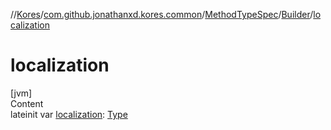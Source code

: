 //[Kores](../../../index.md)/[com.github.jonathanxd.kores.common](../../index.md)/[MethodTypeSpec](../index.md)/[Builder](index.md)/[localization](localization.md)



# localization  
[jvm]  
Content  
lateinit var [localization](localization.md): [Type](https://docs.oracle.com/javase/8/docs/api/java/lang/reflect/Type.html)  



